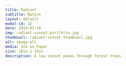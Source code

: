```yaml
---
title: Radiant 
subtitle: Nature
layout: default
modal-id: 32
date: 2014-07-18
img: radiant-sunset.portfolio.jpg
thumbnail: radiant-sunset.thumbnail.jpg
alt: image-alt
media: Ink on Paper
size: 18in x 24in
description: A low sunset peaks through forest trees 
---
```

